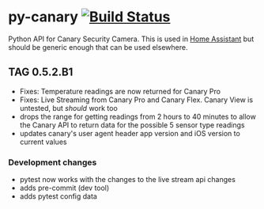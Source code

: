 # py-canary [![Build Status](https://travis-ci.org/snjoetw/py-canary.svg?branch=master)](https://travis-ci.org/snjoetw/py-canary)
Python API for Canary Security Camera.  This is used in [Home Assistant](https://home-assistant.io) but should be generic enough that can be used elsewhere.

## TAG 0.5.2.B1
- Fixes: Temperature readings are now returned for Canary Pro
- Fixes: Live Streaming from Canary Pro and Canary Flex.  Canary View is untested, but _should_ work too
- drops the range for getting readings from 2 hours to 40 minutes to allow the Canary API to return data for the possible 5 sensor type readings
- updates canary's user agent header app version and iOS version to current values


### Development changes
- pytest now works with the changes to the live stream api changes
- adds pre-commit (dev tool)
- adds pytest config data

